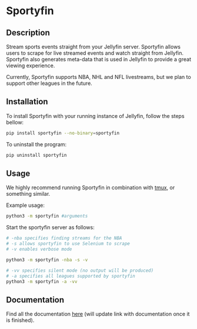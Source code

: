 # Sportyfin

## Description

Stream sports events straight from your Jellyfin server. Sportyfin allows users to scrape for live
streamed events and watch straight from Jellyfin. Sportyfin also generates meta-data that is used
in Jellyfin to provide a great viewing experience.

Currently, Sportyfin supports NBA, NHL and NFL livestreams, but we plan to support other leagues in the future.


## Installation

To install Sportyfin with your running instance of Jellyfin, follow the steps bellow:


```bash
pip install sportyfin --no-binary=sportyfin
```

To uninstall the program:

```bash
pip uninstall sportyfin
```


## Usage

We highly recommend running Sportyfin in combination with [tmux](https://man7.org/linux/man-pages/man1/tmux.1.html), or something similar.

Example usage:

```bash
python3 -m sportyfin #arguments
```

Start the sportyfin server as follows:
```bash
# -nba specifies finding streams for the NBA
# -s allows sportyfin to use Selenium to scrape
# -v enables verbose mode

python3 -m sportyfin -nba -s -v
```

```bash
# -vv specifies silent mode (no output will be produced)
# -a specifies all leagues supported by sportyfin
python3 -m sportyfin -a -vv
```

## Documentation

Find all the documentation [here]() (will update link with documentation once it is finished).